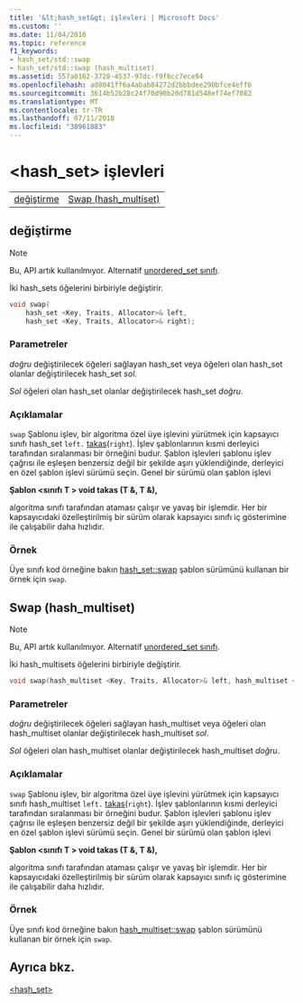 ```yaml
---
title: '&lt;hash_set&gt; işlevleri | Microsoft Docs'
ms.custom: ''
ms.date: 11/04/2016
ms.topic: reference
f1_keywords:
- hash_set/std::swap
- hash_set/std::swap (hash_multiset)
ms.assetid: 557a0162-3728-4537-97dc-f9f6cc7ece94
ms.openlocfilehash: ad8041ff6a4abab84272d2bbbdee290bfce4eff6
ms.sourcegitcommit: 3614b52b28c24f70d90b20d781d548ef74ef7082
ms.translationtype: MT
ms.contentlocale: tr-TR
ms.lasthandoff: 07/11/2018
ms.locfileid: "38961883"
---
```

# <a name="lthashsetgt-functions"></a>&lt;hash_set&gt; işlevleri

|||
|-|-|
|[değiştirme](#swap)|[Swap (hash_multiset)](#swap_hash_multiset)|

## <a name="swap"></a>  değiştirme

> [!NOTE]
> Bu, API artık kullanılmıyor. Alternatif [unordered_set sınıfı](../standard-library/unordered-set-class.md).

İki hash_sets öğelerini birbiriyle değiştirir.

```cpp
void swap(
    hash_set <Key, Traits, Allocator>& left,
    hash_set <Key, Traits, Allocator>& right);
```

### <a name="parameters"></a>Parametreler

*doğru* değiştirilecek öğeleri sağlayan hash_set veya öğeleri olan hash_set olanlar değiştirilecek hash_set *sol*.

*Sol* öğeleri olan hash_set olanlar değiştirilecek hash_set *doğru*.

### <a name="remarks"></a>Açıklamalar

`swap` Şablonu işlev, bir algoritma özel üye işlevini yürütmek için kapsayıcı sınıfı hash_set `left.` [takas](../standard-library/hash-set-class.md#swap)(`right`). İşlev şablonlarının kısmi derleyici tarafından sıralanması bir örneğini budur. Şablon işlevleri şablonu işlev çağrısı ile eşleşen benzersiz değil bir şekilde aşırı yüklendiğinde, derleyici en özel şablon işlevi sürümü seçin. Genel bir sürümü olan şablon işlevi

**Şablon \<sınıfı T > void takas (T &, T &),**

algoritma sınıfı tarafından ataması çalışır ve yavaş bir işlemdir. Her bir kapsayıcıdaki özelleştirilmiş bir sürüm olarak kapsayıcı sınıfı iç gösterimine ile çalışabilir daha hızlıdır.

### <a name="example"></a>Örnek

Üye sınıfı kod örneğine bakın [hash_set::swap](../standard-library/hash-set-class.md#swap) şablon sürümünü kullanan bir örnek için `swap`.

## <a name="swap_hash_multiset"></a>  Swap (hash_multiset)

> [!NOTE]
> Bu, API artık kullanılmıyor. Alternatif [unordered_set sınıfı](../standard-library/unordered-set-class.md).

İki hash_multisets öğelerini birbiriyle değiştirir.

```cpp
void swap(hash_multiset <Key, Traits, Allocator>& left, hash_multiset <Key, Traits, Allocator>& right);
```

### <a name="parameters"></a>Parametreler

*doğru* değiştirilecek öğeleri sağlayan hash_multiset veya öğeleri olan hash_multiset olanlar değiştirilecek hash_multiset *sol*.

*Sol* öğeleri olan hash_multiset olanlar değiştirilecek hash_multiset *doğru*.

### <a name="remarks"></a>Açıklamalar

`swap` Şablonu işlev, bir algoritma özel üye işlevini yürütmek için kapsayıcı sınıfı hash_multiset `left.` [takas](../standard-library/hash-multiset-class.md#swap)(`right`). İşlev şablonlarının kısmi derleyici tarafından sıralanması bir örneğini budur. Şablon işlevleri şablonu işlev çağrısı ile eşleşen benzersiz değil bir şekilde aşırı yüklendiğinde, derleyici en özel şablon işlevi sürümü seçin. Genel bir sürümü olan şablon işlevi

**Şablon \<sınıfı T > void takas (T &, T &),**

algoritma sınıfı tarafından ataması çalışır ve yavaş bir işlemdir. Her bir kapsayıcıdaki özelleştirilmiş bir sürüm olarak kapsayıcı sınıfı iç gösterimine ile çalışabilir daha hızlıdır.

### <a name="example"></a>Örnek

Üye sınıfı kod örneğine bakın [hash_multiset::swap](../standard-library/hash-multiset-class.md#swap) şablon sürümünü kullanan bir örnek için `swap`.

## <a name="see-also"></a>Ayrıca bkz.

[<hash_set>](../standard-library/hash-set.md)<br/>
